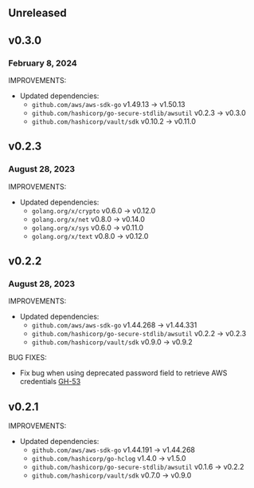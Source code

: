 ## Unreleased

## v0.3.0
### February 8, 2024

IMPROVEMENTS:
* Updated dependencies:
  * `github.com/aws/aws-sdk-go` v1.49.13 -> v1.50.13
  * `github.com/hashicorp/go-secure-stdlib/awsutil` v0.2.3 -> v0.3.0
  * `github.com/hashicorp/vault/sdk` v0.10.2 -> v0.11.0

## v0.2.3
### August 28, 2023

IMPROVEMENTS:
* Updated dependencies:
  * `golang.org/x/crypto` v0.6.0 -> v0.12.0
  * `golang.org/x/net` v0.8.0 -> v0.14.0
  * `golang.org/x/sys` v0.6.0 -> v0.11.0
  * `golang.org/x/text` v0.8.0 -> v0.12.0

## v0.2.2
### August 28, 2023

IMPROVEMENTS:
* Updated dependencies:
  * `github.com/aws/aws-sdk-go` v1.44.268 -> v1.44.331
  * `github.com/hashicorp/go-secure-stdlib/awsutil` v0.2.2 -> v0.2.3
  * `github.com/hashicorp/vault/sdk` v0.9.0 -> v0.9.2

BUG FIXES:
* Fix bug when using deprecated password field to retrieve AWS credentials [GH-53](https://github.com/hashicorp/vault-plugin-database-redis-elasticache/pull/53)

## v0.2.1

IMPROVEMENTS:
* Updated dependencies:
   * `github.com/aws/aws-sdk-go` v1.44.191 -> v1.44.268
   * `github.com/hashicorp/go-hclog` v1.4.0 -> v1.5.0
   * `github.com/hashicorp/go-secure-stdlib/awsutil` v0.1.6 -> v0.2.2
   * `github.com/hashicorp/vault/sdk` v0.7.0 -> v0.9.0
